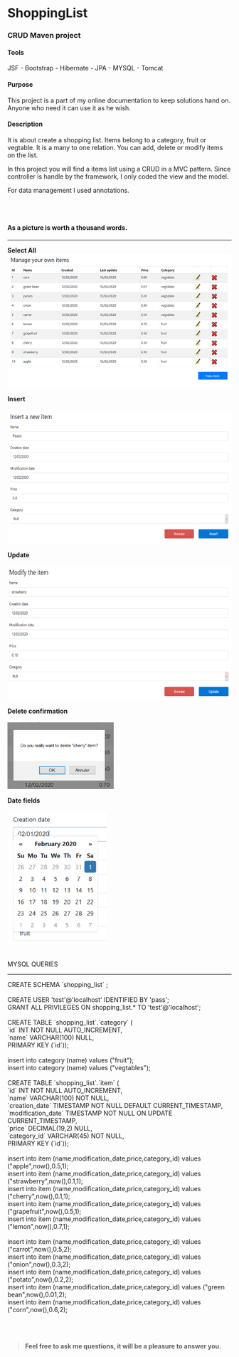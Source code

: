 # ShoppingList
<h3>CRUD Maven project</h3>
 <h4>Tools</h4>
<p>JSF - Bootstrap - Hibernate - JPA - MYSQL - Tomcat<p/>

 <h4>Purpose </h4>
 <p>
 This project is a part of my online documentation to keep solutions hand on. Anyone who need it can use it as he wish.
<p/>
<h4>Description</h4>
<p> It is about create a shopping list. Items belong to a category, fruit or vegtable. It is a many to one relation. You can add, delete or modify items on the list.</p>
<p>
In this project you will find a items list using a CRUD in a MVC pattern. Since controller is handle by the framework, I only coded the view and the model.<p/>
 <p>
 For data management I used annotations.
<p/>

<br /><br />
<h4>As  a picture is worth a thousand words.</h4>
<hr>

<b>Select All</b><br />
<img src="images/ShoppingList-select-all.png" height="300px;" target="_blank">


<b>Insert</b><br /><br />
<img src="images/ShoppingList-insert.png" height="300px;" target="_blank">


<b>Update</b><br /><br />
<img src="images/ShoppingList-update.png" height="300px;" target="_blank">


<b>Delete confirmation</b><br /><br />
<img src="images/ShoppingList-delete-confirme.png" height="150px;" target="_blank">


<b>Date fields</b><br /><br />
<img src="images/ShoppingList-datepicker.png" height="300px;" target="_blank">
<br /><br />


MYSQL QUERIES
<hr>
CREATE SCHEMA `shopping_list` ;
<br /><br />
CREATE USER 'test'@'localhost' IDENTIFIED BY 'pass';<br />
GRANT ALL PRIVILEGES ON shopping_list.* TO 'test'@'localhost';<br />
<br />
CREATE TABLE `shopping_list`.`category` (<br />
  `id` INT NOT NULL AUTO_INCREMENT,<br />
  `name` VARCHAR(100) NULL,<br />
  PRIMARY KEY (`id`));<br />
  <br />
insert into category (name) values ("fruit");<br />
insert into category (name) values ("vegtables");<br />
<br />
CREATE TABLE `shopping_list`.`item` (<br />
  `id` INT NOT NULL AUTO_INCREMENT,<br />
  `name` VARCHAR(100) NOT NULL,<br />
  `creation_date` TIMESTAMP NOT NULL DEFAULT CURRENT_TIMESTAMP,<br />
  `modification_date` TIMESTAMP NOT NULL ON UPDATE CURRENT_TIMESTAMP,<br />
  `price` DECIMAL(19,2) NULL,<br />
  `category_id` VARCHAR(45) NOT NULL,<br />
  PRIMARY KEY (`id`));<br />
  <br />
insert into item (name,modification_date,price,category_id) values ("apple",now(),0.5,1);<br />
insert into item (name,modification_date,price,category_id) values ("strawberry",now(),0.1,1);<br />
insert into item (name,modification_date,price,category_id) values ("cherry",now(),0.1,1);<br />
insert into item (name,modification_date,price,category_id) values ("grapefruit",now(),0.5,1);<br />
insert into item (name,modification_date,price,category_id) values ("lemon",now(),0.7,1);<br />
<br />
insert into item (name,modification_date,price,category_id) values ("carrot",now(),0.5,2);<br />
insert into item (name,modification_date,price,category_id) values ("onion",now(),0.3,2);<br />
insert into item (name,modification_date,price,category_id) values ("potato",now(),0.2,2);<br />
insert into item (name,modification_date,price,category_id) values ("green bean",now(),0.01,2);<br />
insert into item (name,modification_date,price,category_id) values ("corn",now(),0.6,2);<br />
<br /><br /><br />


> <p><b>Feel free to ask me questions, it will be a pleasure to answer you.</b></p>
